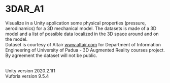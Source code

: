# 3DAR_A1
Visualize in a Unity application some physical properties (pressure, aerodinamics) for a 3D mechanical model. The datasets is made of a 3D model and a list of possible data localized in the 3D space around and on the model.<br/>
Dataset is courtesy of Altair www.altair.com for Department of Information Engineering of University of Padua - 3D Augmented Reality courses project.<br/>
By agreement the dataset will not be public.<br/><br/>

Unity 	version 2020.2.1f1<br/>
Vuforia version 9.5.4<br/>
